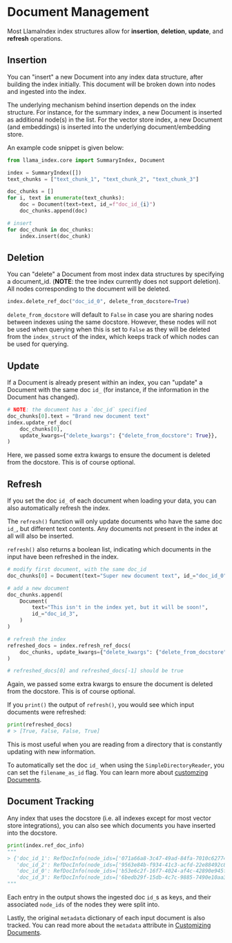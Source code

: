 # Document Management

Most LlamaIndex index structures allow for **insertion**, **deletion**, **update**, and **refresh** operations.

## Insertion

You can "insert" a new Document into any index data structure, after building the index initially. This document will be broken down into nodes and ingested into the index.

The underlying mechanism behind insertion depends on the index structure. For instance, for the summary index, a new Document is inserted as additional node(s) in the list.
For the vector store index, a new Document (and embeddings) is inserted into the underlying document/embedding store.

An example code snippet is given below:

```python
from llama_index.core import SummaryIndex, Document

index = SummaryIndex([])
text_chunks = ["text_chunk_1", "text_chunk_2", "text_chunk_3"]

doc_chunks = []
for i, text in enumerate(text_chunks):
    doc = Document(text=text, id_=f"doc_id_{i}")
    doc_chunks.append(doc)

# insert
for doc_chunk in doc_chunks:
    index.insert(doc_chunk)
```

## Deletion

You can "delete" a Document from most index data structures by specifying a document_id. (**NOTE**: the tree index currently does not support deletion). All nodes corresponding to the document will be deleted.

```python
index.delete_ref_doc("doc_id_0", delete_from_docstore=True)
```

`delete_from_docstore` will default to `False` in case you are sharing nodes between indexes using the same docstore. However, these nodes will not be used when querying when this is set to `False` as they will be deleted from the `index_struct` of the index, which keeps track of which nodes can be used for querying.

## Update

If a Document is already present within an index, you can "update" a Document with the same doc `id_` (for instance, if the information in the Document has changed).

```python
# NOTE: the document has a `doc_id` specified
doc_chunks[0].text = "Brand new document text"
index.update_ref_doc(
    doc_chunks[0],
    update_kwargs={"delete_kwargs": {"delete_from_docstore": True}},
)
```

Here, we passed some extra kwargs to ensure the document is deleted from the docstore. This is of course optional.

## Refresh

If you set the doc `id_` of each document when loading your data, you can also automatically refresh the index.

The `refresh()` function will only update documents who have the same doc `id_`, but different text contents. Any documents not present in the index at all will also be inserted.

`refresh()` also returns a boolean list, indicating which documents in the input have been refreshed in the index.

```python
# modify first document, with the same doc_id
doc_chunks[0] = Document(text="Super new document text", id_="doc_id_0")

# add a new document
doc_chunks.append(
    Document(
        text="This isn't in the index yet, but it will be soon!",
        id_="doc_id_3",
    )
)

# refresh the index
refreshed_docs = index.refresh_ref_docs(
    doc_chunks, update_kwargs={"delete_kwargs": {"delete_from_docstore": True}}
)

# refreshed_docs[0] and refreshed_docs[-1] should be true
```

Again, we passed some extra kwargs to ensure the document is deleted from the docstore. This is of course optional.

If you `print()` the output of `refresh()`, you would see which input documents were refreshed:

```python
print(refreshed_docs)
# > [True, False, False, True]
```

This is most useful when you are reading from a directory that is constantly updating with new information.

To automatically set the doc `id_` when using the `SimpleDirectoryReader`, you can set the `filename_as_id` flag. You can learn more about [customzing Documents](../loading/documents_and_nodes/usage_documents.md).

## Document Tracking

Any index that uses the docstore (i.e. all indexes except for most vector store integrations), you can also see which documents you have inserted into the docstore.

```python
print(index.ref_doc_info)
"""
> {'doc_id_1': RefDocInfo(node_ids=['071a66a8-3c47-49ad-84fa-7010c6277479'], metadata={}),
   'doc_id_2': RefDocInfo(node_ids=['9563e84b-f934-41c3-acfd-22e88492c869'], metadata={}),
   'doc_id_0': RefDocInfo(node_ids=['b53e6c2f-16f7-4024-af4c-42890e945f36'], metadata={}),
   'doc_id_3': RefDocInfo(node_ids=['6bedb29f-15db-4c7c-9885-7490e10aa33f'], metadata={})}
"""
```

Each entry in the output shows the ingested doc `id_`s as keys, and their associated `node_ids` of the nodes they were split into.

Lastly, the original `metadata` dictionary of each input document is also tracked. You can read more about the `metadata` attribute in [Customizing Documents](../loading/documents_and_nodes/usage_documents.md).
